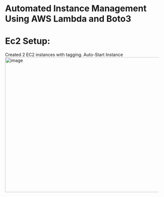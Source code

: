 # Automated Instance Management Using AWS Lambda and Boto3

# Ec2 Setup:
Created 2 EC2 instances with tagging.
Auto-Start Instance
<img width="1663" height="443" alt="image" src="https://github.com/user-attachments/assets/285f8695-a704-48e4-aa88-2099449588b7" />


